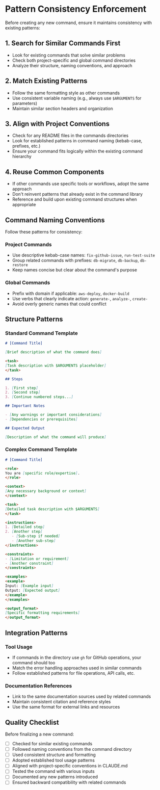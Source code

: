 # Pattern Consistency Enforcement

Before creating any new command, ensure it maintains consistency with existing patterns:

## 1. Search for Similar Commands First
- Look for existing commands that solve similar problems
- Check both project-specific and global command directories
- Analyze their structure, naming conventions, and approach

## 2. Match Existing Patterns
- Follow the same formatting style as other commands
- Use consistent variable naming (e.g., always use `$ARGUMENTS` for parameters)
- Maintain similar section headers and organization

## 3. Align with Project Conventions
- Check for any README files in the commands directories
- Look for established patterns in command naming (kebab-case, prefixes, etc.)
- Ensure your command fits logically within the existing command hierarchy

## 4. Reuse Common Components
- If other commands use specific tools or workflows, adopt the same approach
- Don't reinvent patterns that already exist in the command library
- Reference and build upon existing command structures when appropriate

## Command Naming Conventions

Follow these patterns for consistency:

### Project Commands
- Use descriptive kebab-case names: `fix-github-issue`, `run-test-suite`
- Group related commands with prefixes: `db-migrate`, `db-backup`, `db-restore`
- Keep names concise but clear about the command's purpose

### Global Commands
- Prefix with domain if applicable: `aws-deploy`, `docker-build`
- Use verbs that clearly indicate action: `generate-`, `analyze-`, `create-`
- Avoid overly generic names that could conflict

## Structure Patterns

### Standard Command Template
```md
# [Command Title]

[Brief description of what the command does]

<task>
[Task description with $ARGUMENTS placeholder]
</task>

## Steps

1. [First step]
2. [Second step]
3. [Continue numbered steps...]

## Important Notes

- [Any warnings or important considerations]
- [Dependencies or prerequisites]

## Expected Output

[Description of what the command will produce]
```

### Complex Command Template
```md
# [Command Title]

<role>
You are [specific role/expertise].
</role>

<context>
[Any necessary background or context]
</context>

<task>
[Detailed task description with $ARGUMENTS]
</task>

<instructions>
1. [Detailed step]
2. [Another step]
   - [Sub-step if needed]
   - [Another sub-step]
</instructions>

<constraints>
- [Limitation or requirement]
- [Another constraint]
</constraints>

<examples>
<example>
Input: [Example input]
Output: [Expected output]
</example>
</examples>

<output_format>
[Specific formatting requirements]
</output_format>
```

## Integration Patterns

### Tool Usage
- If commands in the directory use `gh` for GitHub operations, your command should too
- Match the error handling approaches used in similar commands
- Follow established patterns for file operations, API calls, etc.

### Documentation References
- Link to the same documentation sources used by related commands
- Maintain consistent citation and reference styles
- Use the same format for external links and resources

## Quality Checklist

Before finalizing a new command:

- [ ] Checked for similar existing commands
- [ ] Followed naming conventions from the command directory
- [ ] Used consistent structure and formatting
- [ ] Adopted established tool usage patterns
- [ ] Aligned with project-specific conventions in CLAUDE.md
- [ ] Tested the command with various inputs
- [ ] Documented any new patterns introduced
- [ ] Ensured backward compatibility with related commands